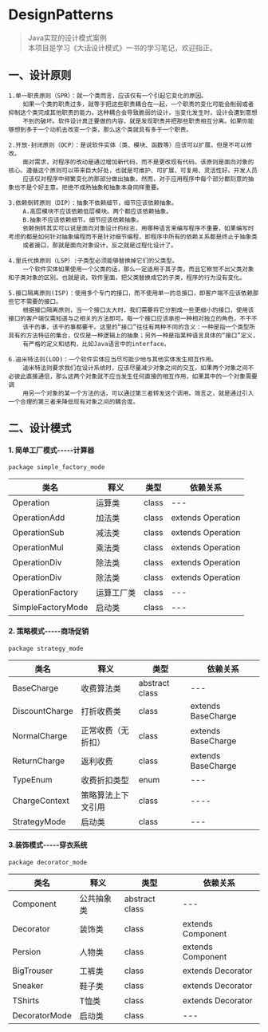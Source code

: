 # DesignPatterns
> Java实现的设计模式案例  
本项目是学习《大话设计模式》一书的学习笔记，欢迎指正。 
## 一、设计原则  
    1.单一职责原则（SPR）：就一个类而言，应该仅有一个引起它变化的原因。
        如果一个类的职责过多，就等于把这些职责耦合在一起，一个职责的变化可能会削弱或者抑制这个类完成其他职责的能力。这种耦合会导致脆弱的设计，当变化发生时，设计会遭到意想
        不到的破坏。软件设计真正要做的内容，就是发现职责并把那些职责相互分离。如果你能够想到多于一个动机去改变一个类，那么这个类就具有多于一个职责。
    
    2.开放-封闭原则（OCP）：是说软件实体（类、模块、函数等）应该可以扩展，但是不可以修改。
        面对需求，对程序的改动是通过增加新代码，而不是更改现有代码。该原则是面向对象的核心。遵循这个原则可以带来巨大好处，也就是可维护、可扩展、可复用、灵活性好。开发人员
        应该仅对程序中频繁变化的那部分做出抽象，然而，对于应用程序中每个部分都刻意的抽象也不是个好主意。拒绝不成熟抽象和抽象本身同样重要。
        
    3.依赖倒转原则（DIP）：抽象不依赖细节，细节应该依赖抽象。
        A.高层模块不应该依赖低层模块。两个都应该依赖抽象。
        B.抽象不应该依赖细节。细节应该依赖抽象。
        依赖倒转其实可以说是面向对象设计的标志，用哪种语言来编写程序不重要，如果编写时考虑的都是如何针对抽象编程而不是针对细节编程，即程序中所有的依赖关系都是终止于抽象类
        或者接口，那就是面向对象设计，反之就是过程化设计了。
        
    4.里氏代换原则（LSP）:子类型必须能够替换掉它们的父类型。
        一个软件实体如果使用一个父类的话，那么一定适用于其子类，而且它察觉不出父类对象和子类对象的区别。也就是说，软件里面，把父类替换成它的子类，程序的行为没有变化。
     
    5.接口隔离原则(ISP)：使用多个专门的接口，而不使用单一的总接口，即客户端不应该依赖那些它不需要的接口。
        根据接口隔离原则，当一个接口太大时，我们需要将它分割成一些更细小的接口，使用该接口的客户端仅需知道与之相关的方法即可。每一个接口应该承担一种相对独立的角色，不干不
        该干的事，该干的事都要干。这里的“接口”往往有两种不同的含义：一种是指一个类型所具有的方法特征的集合，仅仅是一种逻辑上的抽象；另外一种是指某种语言具体的“接口”定义，
        有严格的定义和结构，比如Java语言中的interface。
         
    6.迪米特法则(LOD)：一个软件实体应当尽可能少地与其他实体发生相互作用。
        迪米特法则要求我们在设计系统时，应该尽量减少对象之间的交互，如果两个对象之间不必彼此直接通信，那么这两个对象就不应当发生任何直接的相互作用，如果其中的一个对象需要调
        用另一个对象的某一个方法的话，可以通过第三者转发这个调用。简言之，就是通过引入一个合理的第三者来降低现有对象之间的耦合度。
                
## 二、设计模式
    
####     1. 简单工厂模式-----计算器
```
package simple_factory_mode
```
类名 | 释义 | 类型 | 依赖关系 
---|---|---|---
Operation | 运算类| class | ---
OperationAdd | 加法类 | class | extends Operation
OperationSub | 减法类 | class | extends Operation
OperationMul | 乘法类 | class | extends Operation
OperationDiv | 除法类 | class | extends Operation
OperationDiv | 除法类 | class | extends Operation
OperationFactory | 运算工厂类 | class | ---
SimpleFactoryMode | 启动类 | class | ---
####     2. 策略模式-----商场促销
```
package strategy_mode
```
类名 | 释义 | 类型 | 依赖关系 
---|---|---|---
BaseCharge | 收费算法类| abstract class | ---
DiscountCharge | 打折收费类 | class | extends BaseCharge
NormalCharge | 正常收费（无折扣） | class | extends BaseCharge
ReturnCharge | 返利收费 | class | extends BaseCharge
TypeEnum | 收费折扣类型 | enum | ---
ChargeContext | 策略算法上下文引用 | class | ----
StrategyMode | 启动类 | class | ---

#### 3.装饰模式-----穿衣系统
```
package decorator_mode
```
类名 | 释义 | 类型 | 依赖关系 
---|---|---|---
Component | 公共抽象类| abstract class | ---
Decorator | 装饰类 | class | extends Component
Persion | 人物类 | class | extends Component
BigTrouser | 工裤类 | class | extends Decorator
Sneaker | 鞋子类 | class | extends Decorator
TShirts | T恤类 | class | extends Decorator
DecoratorMode | 启动类 | class | ---

    
